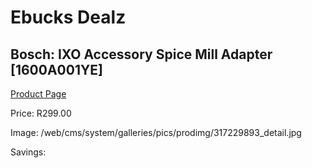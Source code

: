
# Ebucks Dealz
## Bosch: IXO Accessory Spice Mill Adapter [1600A001YE]
[Product Page](https://www.ebucks.com/web/shop/productSelected.do?prodId=317229893&catId=704983235)

Price: R299.00

Image: /web/cms/system/galleries/pics/prodimg/317229893_detail.jpg

Savings: 


	